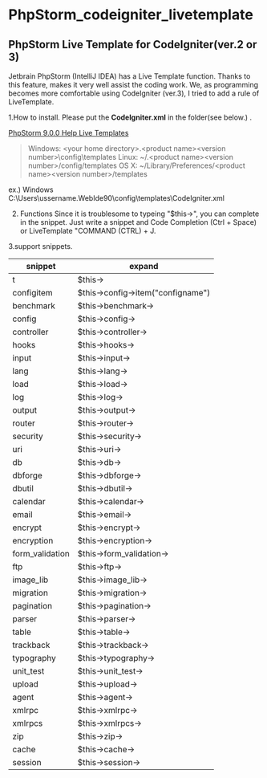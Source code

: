 # PhpStorm_codeigniter_livetemplate
## PhpStorm Live Template for CodeIgniter(ver.2 or 3)
Jetbrain PhpStorm (IntelliJ IDEA) has a Live Template function.
Thanks to this feature, makes it very well assist the coding work.
We, as programming becomes more comfortable using CodeIgniter (ver.3), I tried to add a rule of LiveTemplate.

1.How to install.
Please put the **CodeIgniter.xml** in the folder(see below.) .

[PhpStorm 9.0.0 Help Live Templates](https://www.jetbrains.com/phpstorm/help/live-templates.html "PhpStorm 9.0.0 Help Live Templates")
 

> Windows: &lt;your home directory&gt;\.&lt;product name&gt;&lt;version number&gt;\config\templates
> Linux: ~/.&lt;product name&gt;&lt;version number&gt;/config/templates
> OS X: ~/Library/Preferences/&lt;product name&gt;&lt;version number&gt;/templates


ex.) Windows
C:\Users\ussername\.WebIde90\config\templates\CodeIgniter.xml




2. Functions
Since it is troublesome to typeing "$this->", you can complete in the snippet.
Just write a snippet and Code Completion (Ctrl + Space) or LiveTemplate "COMMAND (CTRL) + J.


3.support snippets.


snippet	| expand	
----------------| -------------------------------------
t	| $this->	
configitem	| $this->config->item("configname")	
benchmark	| $this->benchmark->	
config	| $this->config->	
controller	| $this->controller->	
hooks	| $this->hooks->	
input	| $this->input->	
lang	| $this->lang->	
load	| $this->load->	
log	| $this->log->	
output	| $this->output->	
router	| $this->router->	
security	| $this->security->	
uri	| $this->uri->	
db	| $this->db->	
dbforge	| $this->dbforge->	
dbutil	| $this->dbutil->	
calendar	| $this->calendar->	
email	| $this->email->	
encrypt	| $this->encrypt->	
encryption	| $this->encryption->	
form_validation	| $this->form_validation->	
ftp	| $this->ftp->	
image_lib	| $this->image_lib->	
migration	| $this->migration->	
pagination	| $this->pagination->	
parser	| $this->parser->	
table	| $this->table->	
trackback	| $this->trackback->	
typography	| $this->typography->	
unit_test	| $this->unit_test->	
upload	| $this->upload->	
agent	| $this->agent->	
xmlrpc	| $this->xmlrpc->	
xmlrpcs	| $this->xmlrpcs->	
zip	| $this->zip->	
cache	| $this->cache->	
session	| $this->session->	

